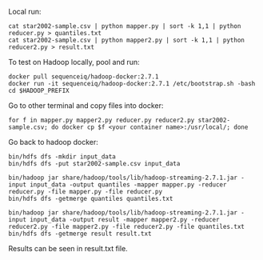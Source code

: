 Local run:

    cat star2002-sample.csv | python mapper.py | sort -k 1,1 | python reducer.py > quantiles.txt
    cat star2002-sample.csv | python mapper2.py | sort -k 1,1 | python reducer2.py > result.txt

To test on Hadoop locally, pool and run:

    docker pull sequenceiq/hadoop-docker:2.7.1
    docker run -it sequenceiq/hadoop-docker:2.7.1 /etc/bootstrap.sh -bash
    cd $HADOOP_PREFIX

Go to other terminal and copy files into docker:

    for f in mapper.py mapper2.py reducer.py reducer2.py star2002-sample.csv; do docker cp $f <your container name>:/usr/local/; done

Go back to hadoop docker:

    bin/hdfs dfs -mkdir input_data
    bin/hdfs dfs -put star2002-sample.csv input_data

    bin/hadoop jar share/hadoop/tools/lib/hadoop-streaming-2.7.1.jar -input input_data -output quantiles -mapper mapper.py -reducer reducer.py -file mapper.py -file reducer.py
    bin/hdfs dfs -getmerge quantiles quantiles.txt

    bin/hadoop jar share/hadoop/tools/lib/hadoop-streaming-2.7.1.jar -input input_data -output result -mapper mapper2.py -reducer reducer2.py -file mapper2.py -file reducer2.py -file quantiles.txt
    bin/hdfs dfs -getmerge result result.txt

Results can be seen in result.txt file.
